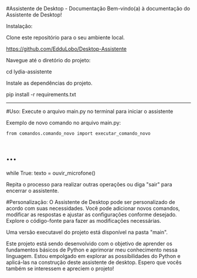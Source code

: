 #Assistente de Desktop - Documentação
Bem-vindo(a) à documentação do Assistente de Desktop!

Instalação:

Clone este repositório para o seu ambiente local.

https://github.com/EdduLobo/Desktop-Assistente

Navegue até o diretório do projeto:

cd lydia-assistente

Instale as dependências do projeto.

pip install -r requirements.txt

---

#Uso:
Execute o arquivo main.py no terminal para iniciar o assistente

Exemplo de novo comando no arquivo main.py:

    from comandos.comando_novo import executar_comando_novo

# ...

while True:
texto = ouvir_microfone()

Repita o processo para realizar outras operações ou diga "sair" para encerrar o assistente.

#Personalização:
O Assistente de Desktop pode ser personalizado de acordo com suas necessidades. Você pode adicionar novos comandos, modificar as respostas e ajustar as configurações conforme desejado. Explore o código-fonte para fazer as modificações necessárias.

Uma versão executavel do projeto está disponível na pasta "main".

Este projeto está sendo desenvolvido com o objetivo de aprender os fundamentos básicos de Python e aprimorar meu conhecimento nessa linguagem. Estou empolgado em explorar as possibilidades do Python e aplicá-las na construção deste assistente de desktop. Espero que vocês também se interessem e apreciem o projeto!
